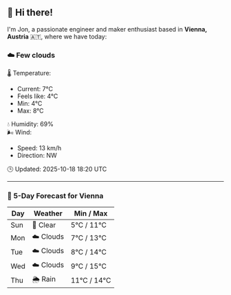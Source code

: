 ## 👋 Hi there!

I'm Jon, a passionate engineer and maker enthusiast based in **Vienna, Austria** 🇦🇹, where we have today:

### ☁️ Few clouds 

🌡️ Temperature: 
* Current: 7°C
* Feels like: 4°C
* Min: 4°C 
* Max: 8°C  

💧 Humidity: 69%  
🌬️ Wind: 
* Speed: 13 km/h 
* Direction: NW  

🕒 Updated: 2025-10-18 18:20 UTC

---

### 📅 5-Day Forecast for Vienna

| Day | Weather | Min / Max |
|-----|---------|------------|
| Sun | 🌙 Clear | 5°C / 11°C |
| Mon | ☁️ Clouds | 7°C / 13°C |
| Tue | ☁️ Clouds | 8°C / 14°C |
| Wed | ☁️ Clouds | 9°C / 15°C |
| Thu | 🌦️ Rain | 11°C / 14°C |
